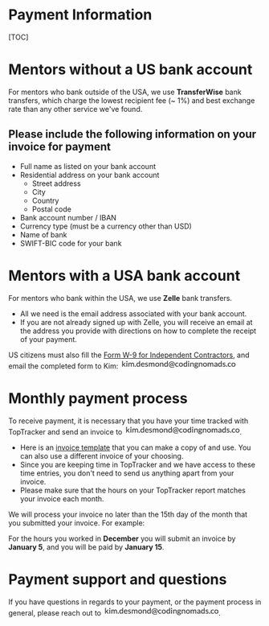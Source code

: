 # Payment Information

[TOC]

# Mentors without a US bank account

For mentors who bank outside of the USA, we use **TransferWise** bank transfers, which charge the lowest recipient fee (~ 1%) and best exchange rate than any other service we've found.


## Please include the following information on your invoice for payment

*   Full name as listed on your bank account
*   Residential address on your bank account
    *   Street address
    *   City
    *   Country
    *   Postal code
*   Bank account number / IBAN
*   Currency type (must be a currency other than USD)
*   Name of bank
*   SWIFT-BIC code for your bank

# Mentors with a USA bank account

For mentors who bank within the USA, we use **Zelle** bank transfers.

*   All we need is the email address associated with your bank account.
*   If you are not already signed up with Zelle, you will receive an email at the address you provide with directions on how to complete the receipt of your payment.

US citizens must also fill the [Form W-9 for Independent Contractors](https://drive.google.com/file/d/0BxJrtYx-WJMEY2U1RmdvXzJrTHY4Mjlteld1cFkxSTJlaFpR/view?usp=sharing), and email the completed form to Kim: <img style="display: inline-block;" alt="contact address for kim" src="../images/email_kim.png"/>

# Monthly payment process

To receive payment, it is necessary that you have your time tracked with TopTracker and send an invoice to <img style="display: inline-block;" alt="contact address for kim" src="../images/email_kim.png"/>.

*   Here is an [invoice template](https://docs.google.com/document/d/1-o45pFgiwheTOZCKr38iPZHm9nUzdYUC79GbfePV380/edit?usp=sharing) that you can make a copy of and use. You can also use a different invoice of your choosing.
*   Since you are keeping time in TopTracker and we have access to these time entries, you don't need to send us anything apart from your invoice.
*   Please make sure that the hours on your TopTracker report matches your invoice each month.

We will process your invoice no later than the 15th day of the month that you submitted your invoice. For example:

For the hours you worked in **December** you will submit an invoice by **January 5**, and you will be paid by **January 15**.

# Payment support and questions

If you have questions in regards to your payment, or the payment process in general, please reach out to <img style="display: inline-block;" alt="contact address for kim" src="../images/email_kim.png"/>.
